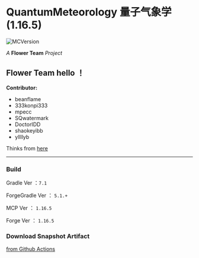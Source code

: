 # QuantumMeteorology 量子气象学 (1.16.5)
![MCVersion](https://img.shields.io/badge/MCVersion-1.16.5-success?style=flat-square)

*A* **Flower Team** *Project*

## Flower Team hello ！

**Contributor:** 
+ beanflame
+ 333konpi333
+ mpecc
+ SQwatermark
+ DoctorIDD
+ shaokeyibb
+ yllllyb


Thinks from [here](https://www.mcbbs.net/forum.php?mod=viewthread&tid=1063599&page=1#pid18600862)

- - -

### Build

Gradle Ver ：`7.1`

ForgeGradle Ver ： `5.1.+`

MCP Ver ： `1.16.5`

Forge Ver ： `1.16.5`

### Download Snapshot Artifact

[from Github Actions](https://github.com/Flower-Story-Team/FlowerOfHua-1.12.2/actions)

